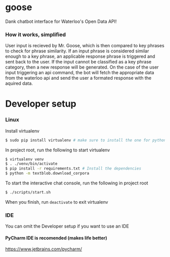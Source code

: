 # goose
Dank chatbot interface for Waterloo's Open Data API!

### How it works, simplified
User input is recieved by Mr. Goose, which is then compared to key phrases to check for phrase similarity. If an input phrase is considered similar enough to a key phrase, an applicable response phrase is triggered and sent back to the user. If the input cannot be classified as a key phrase category, then a new response will be generated. On the case of the user input triggering an api command, the bot will fetch the appropriate data from the waterloo api and send the user a formated response with the aquired data.

# Developer setup

### Linux

Install virtualenv
```bash
$ sudo pip install virtualenv # make sure to install the one for python2
```
In project root, run the following to start virtualenv
```bash
$ virtualenv venv
$ . ./venv/bin/activate
$ pip install -r requirements.txt # Install the dependencies
$ python -m textblob.download_corpora
```
To start the interactive chat console, run the following in project root
```bash
$ ./scripts/start.sh
```
When you finish, run `deactivate` to exit virtualenv

### IDE
You can omit the Developer setup if you want to use an IDE

#### PyCharm IDE is recomended (makes life better)
https://www.jetbrains.com/pycharm/

